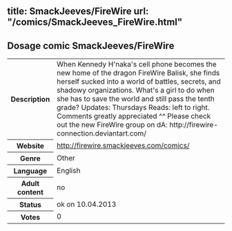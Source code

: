 title: SmackJeeves/FireWire
url: "/comics/SmackJeeves_FireWire.html"
---
Dosage comic SmackJeeves/FireWire
-----------------------------------------

<table class="comicinfo">
<tr>
<th>Description</th><td>When Kennedy H'naka's cell phone becomes the new home of the dragon FireWire Balisk, she finds herself sucked into a world of battles, secrets, and shadowy organizations. What's a girl to do when she has to save the world and still pass the tenth grade? Updates: Thursdays Reads: left to right. Comments greatly appreciated ^^ Please check out the new FireWire group on dA: http://firewire-connection.deviantart.com/</td>
</tr>
<tr>
<th>Website</th><td><a href="http://firewire.smackjeeves.com/comics/">http://firewire.smackjeeves.com/comics/</a></td>
</tr>
<tr>
<th>Genre</th><td>Other</td>
</tr>
<tr>
<th>Language</th><td>English</td>
</tr>
<tr>
<th>Adult content</th><td>no</td>
</tr>
<tr>
<th>Status</th><td>ok on 10.04.2013</td>
</tr>
<tr>
<th>Votes</th><td>0</div></td>
</tr>
</table>
